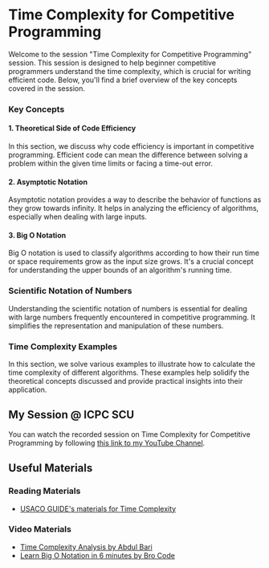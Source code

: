 # Time Complexity for Competitive Programming

Welcome to the session "Time Complexity for Competitive Programming" session. This session is designed to help beginner competitive programmers understand the time complexity, which is crucial for writing efficient code. Below, you'll find a brief overview of the key concepts covered in the session.

### Key Concepts

#### 1. Theoretical Side of Code Efficiency
In this section, we discuss why code efficiency is important in competitive programming. Efficient code can mean the difference between solving a problem within the given time limits or facing a time-out error.

#### 2. Asymptotic Notation
Asymptotic notation provides a way to describe the behavior of functions as they grow towards infinity. It helps in analyzing the efficiency of algorithms, especially when dealing with large inputs.

#### 3. Big O Notation
Big O notation is used to classify algorithms according to how their run time or space requirements grow as the input size grows. It's a crucial concept for understanding the upper bounds of an algorithm's running time.

### Scientific Notation of Numbers
Understanding the scientific notation of numbers is essential for dealing with large numbers frequently encountered in competitive programming. It simplifies the representation and manipulation of these numbers.

### Time Complexity Examples
In this section, we solve various examples to illustrate how to calculate the time complexity of different algorithms. These examples help solidify the theoretical concepts discussed and provide practical insights into their application.

## My Session @ ICPC SCU
You can watch the recorded session on Time Complexity for Competitive Programming by following [this link to my YouTube Channel](https://youtu.be/XyivAoLPnlg?si=jIvyEUGM4zasXuO1).

## Useful Materials

### Reading Materials
- [USACO GUIDE's materials for Time Complexity](https://usaco.guide/bronze/time-comp)

### Video Materials
- [Time Complexity Analysis by Abdul Bari](https://www.youtube.com/watch?v=xGYsEqe9Vl0&list=PLepRVAscJb6hLEJu77Y9jon8e8S4iUYAg)
- [Learn Big O Notation in 6 minutes by Bro Code](https://youtu.be/XMUe3zFhM5c?si=M6Qhqj2t1UMpBE5H)